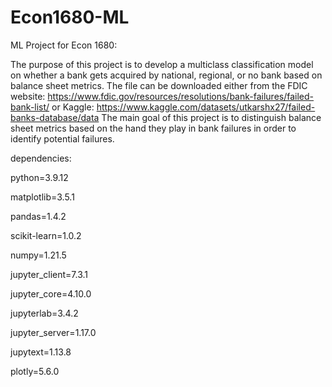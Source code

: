 # Econ1680-ML

ML Project for Econ 1680: 

The purpose of this project is to develop a multiclass classification model on whether a bank gets acquired by national, regional, or no bank based on balance sheet metrics. The file can be downloaded either from the FDIC website: https://www.fdic.gov/resources/resolutions/bank-failures/failed-bank-list/ or Kaggle: https://www.kaggle.com/datasets/utkarshx27/failed-banks-database/data
The main goal of this project is to distinguish balance sheet metrics based on the hand they play in bank failures in order to identify potential failures.

dependencies:

python=3.9.12

matplotlib=3.5.1

pandas=1.4.2

scikit-learn=1.0.2

numpy=1.21.5

jupyter_client=7.3.1

jupyter_core=4.10.0

jupyterlab=3.4.2

jupyter_server=1.17.0

jupytext=1.13.8

plotly=5.6.0

